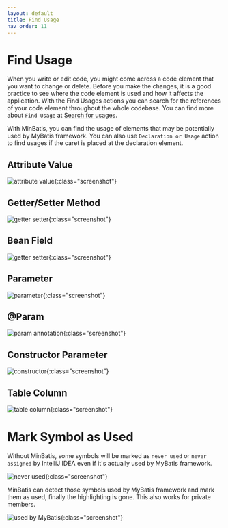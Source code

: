 ```yaml
---
layout: default
title: Find Usage
nav_order: 11
---
```


# Find Usage
When you write or edit code, you might come across a code element that you want to change or delete.
Before you make the changes, it is a good practice to see where the code element is used and how it affects the application.
With the Find Usages actions you can search for the references of your code element throughout the whole codebase.
You can find more about ```Find Usage``` at [Search for usages](https://www.jetbrains.com/help/idea/find-highlight-usages.html).

With MinBatis, you can find the usage of elements that may be potentially used by MyBatis framework.
You can also use ```Declaration or Usage``` action to find usages if the caret is placed at the declaration element.

## Attribute Value

![attribute value](/assets/images/find-usage/attribute-value.png){:class="screenshot"}

## Getter/Setter Method

![getter setter](/assets/images/find-usage/getter-setter.png){:class="screenshot"}

## Bean Field

![getter setter](/assets/images/find-usage/field.png){:class="screenshot"}

## Parameter

![parameter](/assets/images/find-usage/parameter.png){:class="screenshot"}

## @Param

![param annotation](/assets/images/find-usage/param-annotation.png){:class="screenshot"}

## Constructor Parameter

![constructor](/assets/images/find-usage/constructor.png){:class="screenshot"}

## Table Column

![table column](/assets/images/find-usage/table-column.png){:class="screenshot"}

# Mark Symbol as Used
Without MinBatis, some symbols will be marked as ```never used``` or ```never assigned``` by IntelliJ IDEA even if it's actually used by MyBatis framework.

![never used](/assets/images/find-usage/never-used.png){:class="screenshot"}

MinBatis can detect those symbols used by MyBatis framework and mark them as used, finally the highlighting is gone.
This also works for private members.

![used by MyBatis](/assets/images/find-usage/used-by-myBatis.png){:class="screenshot"}
